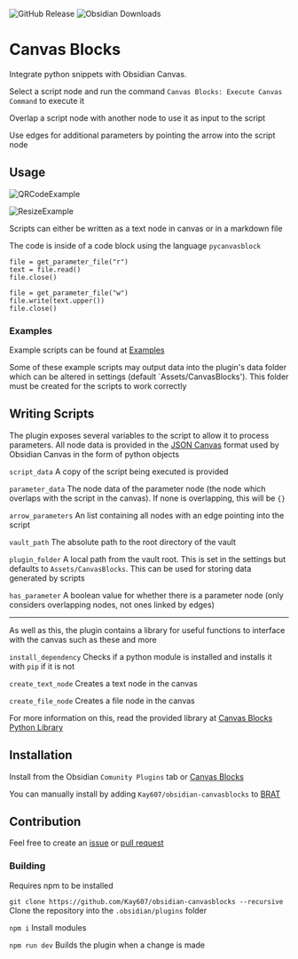 ![GitHub Release](https://img.shields.io/github/v/release/Kay607/obsidian-canvasblocks)
![Obsidian Downloads](https://img.shields.io/badge/dynamic/json?logo=obsidian&color=%23483699&label=downloads&query=%24%5B%22canvasblocks%22%5D.downloads&url=https%3A%2F%2Fraw.githubusercontent.com%2Fobsidianmd%2Fobsidian-releases%2Fmaster%2Fcommunity-plugin-stats.json)

# Canvas Blocks

Integrate python snippets with Obsidian Canvas.

Select a script node and run the command `Canvas Blocks: Execute Canvas Command` to execute it

Overlap a script node with another node to use it as input to the script

Use edges for additional parameters by pointing the arrow into the script node

## Usage
![QRCodeExample](https://github.com/Kay607/obsidian-canvasblocks/assets/54263177/fe01115b-3b0a-449e-b09b-1c8ec78a4334)

![ResizeExample](https://github.com/Kay607/obsidian-canvasblocks/assets/54263177/6a768dcb-96c3-4d84-bde0-8538bc88010a)

Scripts can either be written as a text node in canvas or in a markdown file

The code is inside of a code block using the language `pycanvasblock`

```pycanvasblock
file = get_parameter_file("r")
text = file.read()
file.close()

file = get_parameter_file("w")
file.write(text.upper())
file.close()
```

### Examples
Example scripts can be found at [Examples](examples)

Some of these example scripts may output data into the plugin's data folder which can be altered in settings (default `Assets/CanvasBlocks'). This folder must be created for the scripts to work correctly

## Writing Scripts

The plugin exposes several variables to the script to allow it to process parameters. All node data is provided in the [JSON Canvas](https://jsoncanvas.org/) format used by Obsidian Canvas in the form of python objects

`script_data` A copy of the script being executed is provided

`parameter_data` The node data of the parameter node (the node which overlaps with the script in the canvas). If none is overlapping, this will be `{}`

`arrow_parameters` An list containing all nodes with an edge pointing into the script

`vault_path` The absolute path to the root directory of the vault

`plugin_folder` A local path from the vault root. This is set in the settings but defaults to `Assets/CanvasBlocks`. This can be used for storing data generated by scripts

`has_parameter` A boolean value for whether there is a parameter node (only considers overlapping nodes, not ones linked by edges)

---

As well as this, the plugin contains a library for useful functions to interface with the canvas such as these and more

`install_dependency` Checks if a python module is installed and installs it with `pip` if it is not

`create_text_node` Creates a text node in the canvas

`create_file_node` Creates a file node in the canvas

For more information on this, read the provided library at [Canvas Blocks Python Library](resources/canvasblocks-python-lib.py)


## Installation

Install from the Obsidian `Comunity Plugins` tab or [Canvas Blocks](https://obsidian.md/plugins?id=canvasblocks)

You can manually install by adding `Kay607/obsidian-canvasblocks` to [BRAT](https://github.com/TfTHacker/obsidian42-brat)

## Contribution

Feel free to create an [issue](https://github.com/Kay607/obsidian-canvasblocks/issues) or [pull request](https://github.com/Kay607/obsidian-canvasblocks/pulls)

### Building

Requires npm to be installed

`git clone https://github.com/Kay607/obsidian-canvasblocks --recursive` Clone the repository into the `.obsidian/plugins` folder

`npm i` Install modules

`npm run dev` Builds the plugin when a change is made

